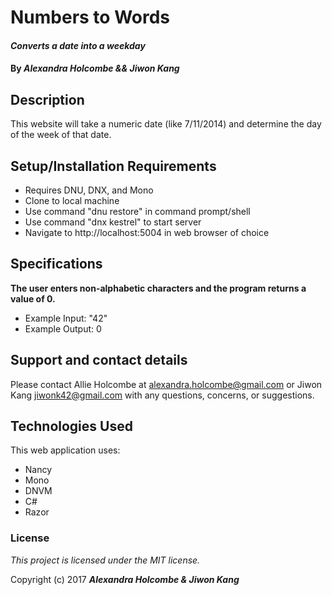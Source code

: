 # Numbers to Words

#### _Converts a date into a weekday_

#### By _**Alexandra Holcombe && Jiwon Kang**_

## Description

This website will take a numeric date (like 7/11/2014) and determine the day of the week of that date.

## Setup/Installation Requirements

* Requires DNU, DNX, and Mono
* Clone to local machine
* Use command "dnu restore" in command prompt/shell
* Use command "dnx kestrel" to start server
* Navigate to http://localhost:5004 in web browser of choice

## Specifications

**The user enters non-alphabetic characters and the program returns a value of 0.**
* Example Input: "42"
* Example Output: 0

## Support and contact details

Please contact Allie Holcombe at alexandra.holcombe@gmail.com or Jiwon Kang jiwonk42@gmail.com with any questions, concerns, or suggestions.

## Technologies Used

This web application uses:
* Nancy
* Mono
* DNVM
* C#
* Razor

### License

*This project is licensed under the MIT license.*

Copyright (c) 2017 **_Alexandra Holcombe & Jiwon Kang_**
